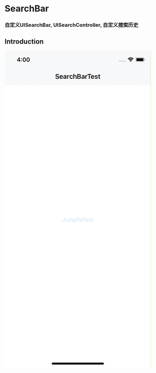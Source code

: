 # SearchBar
### 自定义UISearchBar, UISearchController, 自定义搜索历史
## Introduction
![Demo](https://github.com/SimonFighter/SearchBar/blob/master/Demo.gif)
